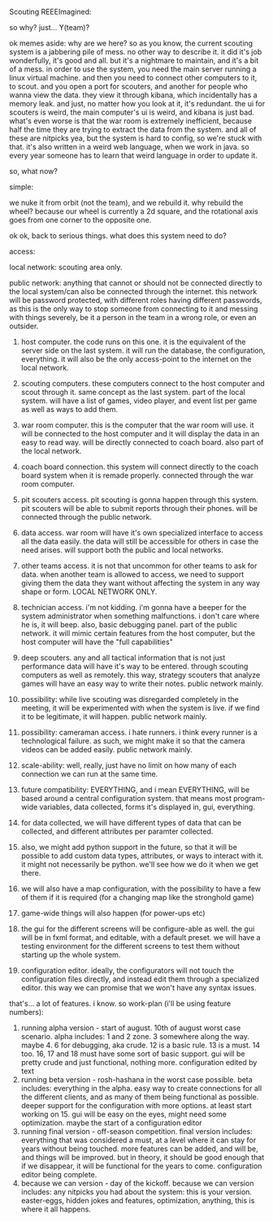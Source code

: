 Scouting REEEImagined:


so why? just... Y(team)?




ok memes aside: why are we here?
so as you know, the current scouting system is a jabbering pile of mess.
no other way to describe it. it did it's job wonderfully, it's good and all.
but it's a nightmare to maintain, and it's a bit of a mess.
in order to use the system, you need the main server running a linux virtual machine.
and then you need to connect other computers to it, to scout.
and you open a port for scouters, and another for people who wanna view the data.
they view it through kibana, which incidentally has a memory leak.
and just, no matter how you look at it, it's redundant.
the ui for scouters is weird, the main computer's ui is weird, and kibana is just bad.
what's even worse is that the war room is extremely inefficient, because half the
time they are trying to extract the data from the system.
and all of these are nitpicks yea, but the system is hard to config, so we're stuck with that.
it's also written in a weird web language, when we work in java. so every year someone has to learn that weird language in order to update it.



so, what now?

simple:

we nuke it from orbit (not the team), and we rebuild it. why rebuild the wheel?
because our wheel is currently a 2d square, and the rotational axis goes from one corner to the opposite one.

ok ok, back to serious things. what does this system need to do?

access:

local network: scouting area only.

public network: anything that cannot or should not be connected directly to the local system/can also be connected through the internet. this network will be password protected, with different roles having different passwords, as this is the only way to stop
someone from connecting to it and messing with things severely, be it a person in the team in a wrong role, or even an outsider.

1) host computer. the code runs on this one. it is the equivalent of the server side on the last system. it will run the database, the configuration, everything. it will also be the only access-point to the internet on the local network.
2) scouting computers. these computers connect to the host computer and scout through it. same concept as the last system. part of the local system. will have a list of games, video player, and event list per game as well as ways to add them.
3) war room computer. this is the computer that the war room will use. it will be connected to the host computer and it will display the data in an easy to read way. will be directly connected to coach board. also part of the local network.
4) coach board connection. this system will connect directly to the coach board system when it is remade properly. connected through the war room computer.
5) pit scouters access. pit scouting is gonna happen through this system. pit scouters will be able to submit reports through their phones. will be connected through the public network.
6) data access. war room will have it's own specialized interface to access all the data easily. the data will still be accessible for others in case the need arises. will support both the public and local networks.
7) other teams access. it is not that uncommon for other teams to ask for data. when another team is allowed to access, we need to support giving them the data they want without affecting the system in any way shape or form. LOCAL NETWORK ONLY.
8) technician access. i'm not kidding. i'm gonna have a beeper for the system administrator when something malfunctions. i don't care where he is, it will beep. also, basic debugging panel. part of the public network. it will mimic certain features from the host computer, but the host computer will have the "full capabilities"
9) deep scouters. any and all tactical information that is not just performance data will have it's way to be entered. through scouting computers as well as remotely. this way, strategy scouters that analyze games will have an easy way to write their notes. public network mainly.
10) possibility: while live scouting was disregarded completely in the meeting, it will be experimented with when the system is live. if we find it to be legitimate, it will happen. public network mainly.
11) possibility: cameraman access. i hate runners. i think every runner is a technological failure. as such, we might make it so that the camera videos can be added easily. public network mainly.

12) scale-ability:
well, really, just have no limit on how many of each connection we can run at the same time.

13) future compatibility: EVERYTHING, and i mean EVERYTHING, will be based around a central configuration system.
that means most program-wide variables, data collected, forms it's displayed in, gui, everything.
14) for data collected, we will have different types of data that can be collected, and different attributes per paramter collected.
15) also, we might add python support in the future, so that it will be possible to add custom data types, attributes, or ways to interact with it.
it might not necessarily be python. we'll see how we do it when we get there.
16) we will also have a map configuration, with the possibility to have a few of them if it is required (for a changing map like the stronghold game)
17) game-wide things will also happen (for power-ups etc)
18) the gui for the different screens will be configure-able as well. the gui will be in fxml format, and editable, with a default preset.
we will have a testing environment for the different screens to test them without starting up the whole system.
19) configuration editor. ideally, the configurators will not touch the configuration files directly, and instead edit them through a specialized editor. this way we can promise that we won't have any syntax issues.


that's... a lot of features. i know. so work-plan (i'll be using feature numbers):
1) running alpha version - start of august. 10th of august worst case scenario.
alpha includes: 1 and 2 zone. 3 somewhere along the way. maybe 4. 6 for debugging, aka crude. 12 is a basic rule. 13 is a must. 14 too. 16, 17 and 18 must have some sort of basic support.
gui will be pretty crude and just functional, nothing more. configuration edited by text
2) running beta version - rosh-hashana in the worst case possible.
beta includes: everything in the alpha. easy way to create connections for all the different clients, and as many of them being functional as possible. deeper support for the configuration with more options. at least start working on 15.
gui will be easy on the eyes, might need some optimization. maybe the start of a configuration editor
3) running final version - off-season competition.
final version includes: everything that was considered a must, at a level where it can stay for years without being touched. more features can be added, and will be,
and things will be improved. but in theory, it should be good enough that if we disappear, it will be functional for the years to come. configuration editor being complete.
4) because we can version - day of the kickoff.
because we can version includes: any nitpicks you had about the system: this is your version. easter-eggs, hidden jokes and features, optimization, anything, this is where it all happens.
